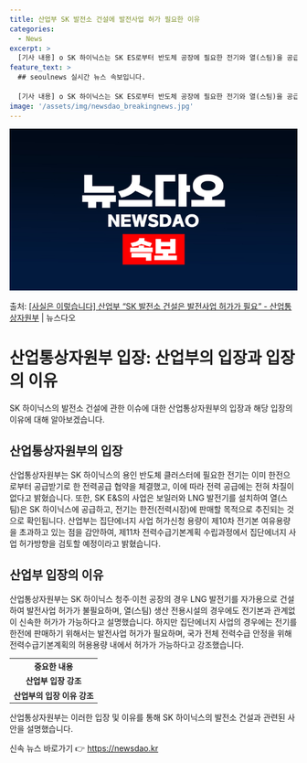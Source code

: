 ```yaml
---
title: 산업부 SK 발전소 건설에 발전사업 허가 필요한 이유
categories:
  - News
excerpt: >
  [기사 내용] o SK 하이닉스는 SK ES로부터 반도체 공장에 필요한 전기와 열(스팀)을 공급받기로 하고 …
feature_text: >
  ## seoulnews 실시간 뉴스 속보입니다.

  [기사 내용] o SK 하이닉스는 SK ES로부터 반도체 공장에 필요한 전기와 열(스팀)을 공급받기로 하고 …
image: '/assets/img/newsdao_breakingnews.jpg'
---
```


![뉴스다오 속보](/assets/img/newsdao_breakingnews.jpg)

<p>출처: <a href="https://newsdao.kr/3698" rel="dofollow">[사실은 이렇습니다] 산업부 “SK 발전소 건설은 발전사업 허가가 필요” - 산업통상자원부</a> | 뉴스다오</p>

<h1>산업통상자원부 입장: 산업부의 입장과 입장의 이유</h1>
<p data-ke-size="size16">SK 하이닉스의 발전소 건설에 관한 이슈에 대한 산업통상자원부의 입장과 해당 입장의 이유에 대해 알아보겠습니다.</p>

<h2 data-ke-size="size26">산업통상자원부의 입장</h2>
<p data-ke-size="size16">산업통상자원부는 SK 하이닉스의 용인 반도체 클러스터에 필요한 전기는 이미 한전으로부터 공급받기로 한 전력공급 협약을 체결했고, 이에 따라 전력 공급에는 전혀 차질이 없다고 밝혔습니다. 또한, SK E&S의 사업은 보일러와 LNG 발전기를 설치하여 열(스팀)은 SK 하이닉스에 공급하고, 전기는 한전(전력시장)에 판매할 목적으로 추진되는 것으로 확인됩니다. 산업부는 집단에너지 사업 허가신청 용량이 제10차 전기본 여유용량을 초과하고 있는 점을 감안하여, 제11차 전력수급기본계획 수립과정에서 집단에너지 사업 허가방향을 검토할 예정이라고 밝혔습니다.</p>

<h2 data-ke-size="size26">산업부 입장의 이유</h2>
<p data-ke-size="size16">산업통상자원부는 SK 하이닉스 청주·이천 공장의 경우 LNG 발전기를 자가용으로 건설하여 발전사업 허가가 불필요하며, 열(스팀) 생산 전용시설의 경우에도 전기본과 관계없이 신속한 허가가 가능하다고 설명했습니다. 하지만 집단에너지 사업의 경우에는 전기를 한전에 판매하기 위해서는 발전사업 허가가 필요하며, 국가 전체 전력수급 안정을 위해 전력수급기본계획의 허용용량 내에서 허가가 가능하다고 강조했습니다.</p>

<table>
    <tr>
        <th>중요한 내용</th>
    </tr>
    <tr>
        <td style="text-align: center; height: 17px;"><b>산업부 입장 강조</b></td>
    </tr>
    <tr>
        <td style="text-align: center; height: 17px;"><b>산업부의 입장 이유 강조</b></td>
    </tr>
</table>

<p data-ke-size="size16">산업통상자원부는 이러한 입장 및 이유를 통해 SK 하이닉스의 발전소 건설과 관련된 사안을 설명했습니다.</p> 

신속 뉴스 바로가기 👉 <a href="https://newsdao.kr" rel="dofollow">https://newsdao.kr</a>


